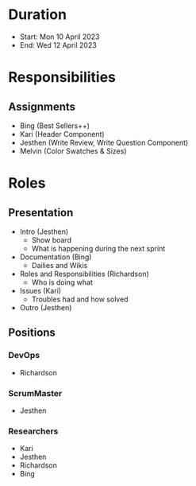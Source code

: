 # Duration

- Start: Mon 10 April 2023
- End: Wed 12 April 2023

# Responsibilities

## Assignments

- Bing (Best Sellers++)
- Kari (Header Component)
- Jesthen (Write Review, Write Question Component)
- Melvin (Color Swatches & Sizes)

# Roles

## Presentation

- Intro (Jesthen)
  - Show board
  - What is happening during the next sprint
- Documentation (Bing)
  - Dailies and Wikis
- Roles and Responsibilities (Richardson)
  - Who is doing what
- Issues (Kari)
  - Troubles had and how solved
- Outro (Jesthen)

## Positions

### DevOps

- Richardson

### ScrumMaster

- Jesthen

### Researchers

- Kari
- Jesthen
- Richardson
- Bing